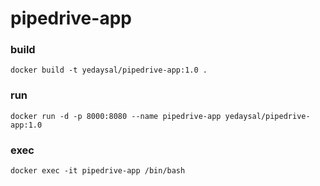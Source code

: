 # pipedrive-app

### build
```console
docker build -t yedaysal/pipedrive-app:1.0 .
```

### run
```console
docker run -d -p 8000:8080 --name pipedrive-app yedaysal/pipedrive-app:1.0
```

### exec
```console
docker exec -it pipedrive-app /bin/bash
```
